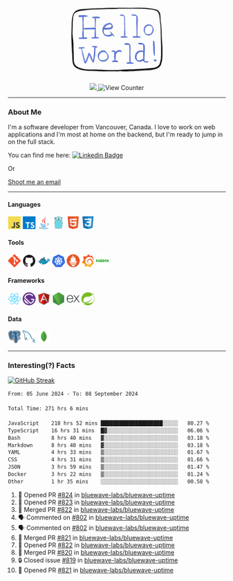 <div align="center">
    <img src="./img/hello_world.webp" height="200px" width="">
    <div>
        <a href="https://www.linkedin.com/in/ajhollid">
            <img src="https://img.shields.io/badge/LinkedIn-blue"/>
        </a>
        <img src="https://komarev.com/ghpvc/?username=ajhollid&color=yellow" alt="View Counter">
    </div>
</div>

---

### About Me

I'm a software developer from Vancouver, Canada. I love to work on web applications and I'm most at home on the backend, but I'm ready to jump in on the full stack.

You can find me here: [![Linkedin Badge](https://img.shields.io/badge/-ajhollid-blue?style=flat&logo=Linkedin&logoColor=white)](https://www.linkedin.com/in/ajhollid)

Or

[Shoot me an email](mailto:ajhollid@gmail.com)

---

#### Languages

<div>
    <img src="./img/devicons/javascript-original.svg" width=30 height=30 alt="JavaScript">
    <img src="/img/devicons/typescript-original.svg" width=30 height=30 alt="TypeScript">
    <img src="./img/devicons/java-original.svg" width=30 height=30 alt="Java">
    <img src="./img/devicons/go-original.svg" width=30 height=30 alt="Golang">
    <img src="./img/devicons/html5-original.svg" width=30 height=30 alt="HTML 5">
    <img src="./img/devicons/css3-original.svg" width=30 height=30 alt="CSS 3">
</div>

#### Tools

<div>
    <img src="./img/devicons/git-original.svg" width=30 height=30 alt="Git">
    <img src="./img/devicons/github-original.svg" width=30 height=30 alt="Github">
    <img src="./img/devicons/docker-original.svg" width=30 
    height=30 alt="Docker">
    <img src="./img/devicons/kubernetes-original.svg" width=30 height=30 alt="K8">
    <img src="./img/devicons/prometheus-original.svg" width=30 height=30 alt="Prometheus">
    <img src="./img/devicons/grafana-original.svg" width=30 height=30 alt="Grafana">
    <img src="./img/devicons/nginx-original.svg" width=30 height=30 alt="Nginx">
</div>

#### Frameworks

<div>
    <img src="./img/devicons/react-original.svg" width=30 height=30 alt="React">
    <img src="./img/devicons/gatsby-original.svg" width=30 height=30 alt="Gatsby">
    <img src="./img/devicons/angularjs-original.svg" width=30 height=30 alt="AngularJS">
    <img src="./img/devicons/nodejs-original.svg" width=30 height=30 alt="NodeJS">
    <img src="./img/devicons/express-original.svg" width=30 height=30 alt="Express">
    <img src="./img/devicons/spring-original.svg" width=30 height=30 alt="Spring">
</div>

#### Data

<div>
    <img src="./img/devicons/postgresql-original.svg" width=30 height=30 alt="Postgresql">
    <img src="./img/devicons/mysql-original.svg" width=30 height=30 alt="Mysql">
    <img src="./img/devicons/mongodb-original.svg" width=30 height=30 alt="MongoDB">
</div>

---

### Interesting(?) Facts

[![GitHub Streak](http://github-readme-streak-stats.herokuapp.com?user=ajhollid)](https://git.io/streak-stats)

 <!--START_SECTION:waka-->

```txt
From: 05 June 2024 - To: 08 September 2024

Total Time: 271 hrs 6 mins

JavaScript    218 hrs 52 mins ████████████████████░░░░░   80.27 %
TypeScript    16 hrs 31 mins  █▓░░░░░░░░░░░░░░░░░░░░░░░   06.06 %
Bash          8 hrs 40 mins   ▓░░░░░░░░░░░░░░░░░░░░░░░░   03.18 %
Markdown      8 hrs 40 mins   ▓░░░░░░░░░░░░░░░░░░░░░░░░   03.18 %
YAML          4 hrs 33 mins   ▒░░░░░░░░░░░░░░░░░░░░░░░░   01.67 %
CSS           4 hrs 31 mins   ▒░░░░░░░░░░░░░░░░░░░░░░░░   01.66 %
JSON          3 hrs 59 mins   ▒░░░░░░░░░░░░░░░░░░░░░░░░   01.47 %
Docker        3 hrs 22 mins   ▒░░░░░░░░░░░░░░░░░░░░░░░░   01.24 %
Other         1 hr 35 mins    ░░░░░░░░░░░░░░░░░░░░░░░░░   00.58 %
```

<!--END_SECTION:waka-->


<!--START_SECTION:activity-->
1. 💪 Opened PR [#824](https://github.com/bluewave-labs/bluewave-uptime/pull/824) in [bluewave-labs/bluewave-uptime](https://github.com/bluewave-labs/bluewave-uptime)
2. 💪 Opened PR [#823](https://github.com/bluewave-labs/bluewave-uptime/pull/823) in [bluewave-labs/bluewave-uptime](https://github.com/bluewave-labs/bluewave-uptime)
3. 🎉 Merged PR [#822](https://github.com/bluewave-labs/bluewave-uptime/pull/822) in [bluewave-labs/bluewave-uptime](https://github.com/bluewave-labs/bluewave-uptime)
4. 🗣 Commented on [#802](https://github.com/bluewave-labs/bluewave-uptime/pull/802#issuecomment-2338484994) in [bluewave-labs/bluewave-uptime](https://github.com/bluewave-labs/bluewave-uptime)
5. 🗣 Commented on [#802](https://github.com/bluewave-labs/bluewave-uptime/pull/802#issuecomment-2338481427) in [bluewave-labs/bluewave-uptime](https://github.com/bluewave-labs/bluewave-uptime)
6. 🎉 Merged PR [#821](https://github.com/bluewave-labs/bluewave-uptime/pull/821) in [bluewave-labs/bluewave-uptime](https://github.com/bluewave-labs/bluewave-uptime)
7. 💪 Opened PR [#822](https://github.com/bluewave-labs/bluewave-uptime/pull/822) in [bluewave-labs/bluewave-uptime](https://github.com/bluewave-labs/bluewave-uptime)
8. 🎉 Merged PR [#820](https://github.com/bluewave-labs/bluewave-uptime/pull/820) in [bluewave-labs/bluewave-uptime](https://github.com/bluewave-labs/bluewave-uptime)
9. 🔒 Closed issue [#819](https://github.com/bluewave-labs/bluewave-uptime/issues/819) in [bluewave-labs/bluewave-uptime](https://github.com/bluewave-labs/bluewave-uptime)
10. 💪 Opened PR [#821](https://github.com/bluewave-labs/bluewave-uptime/pull/821) in [bluewave-labs/bluewave-uptime](https://github.com/bluewave-labs/bluewave-uptime)
<!--END_SECTION:activity-->
